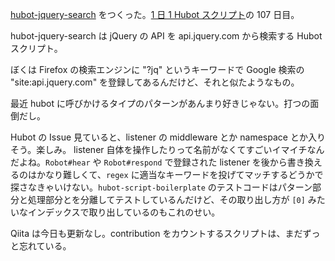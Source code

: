 [hubot-jquery-search][gh:bouzuya/hubot-jquery-search] をつくった。[1 日 1 Hubot スクリプト][hubot-script-per-day]の 107 日目。

hubot-jquery-search は jQuery の API を api.jquery.com から検索する Hubot スクリプト。

ぼくは Firefox の検索エンジンに "?jq" というキーワードで Google 検索の "site:api.jquery.com" を登録してあるんだけど、それと似たようなもの。

最近 hubot に呼びかけるタイプのパターンがあんまり好きじゃない。打つの面倒だし。

Hubot の Issue 見ていると、listener の middleware とか namespace とか入りそう。楽しみ。 listener 自体を操作したりって名前がなくてすごいイマイチなんだよね。`Robot#hear` や `Robot#respond` で登録された listener を後から書き換えるのはかなり難しくて、`regex` に適当なキーワードを投げてマッチするどうかで探さなきゃいけない。`hubot-script-boilerplate` のテストコードはパターン部分と処理部分とを分離してテストしているんだけど、その取り出し方が `[0]` みたいなインデックスで取り出しているのもこれのせい。

Qiita は今日も更新なし。contribution をカウントするスクリプトは、まだずっと忘れている。

[gh:bouzuya/hubot-jquery-search]: https://github.com/bouzuya/hubot-jquery-search
[hubot-script-per-day]: https://blog.bouzuya.net/posts?tags=hubot-script-per-day
